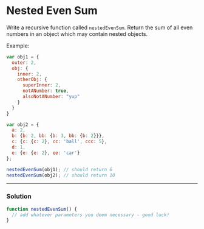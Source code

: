 # Nested Even Sum

Write a recursive function called `nestedEvenSum`. Return the sum of all even numbers in an object which may contain nested objects.

Example:
```js
var obj1 = {
  outer: 2,
  obj: {
    inner: 2,
    otherObj: {
      superInner: 2,
      notANumber: true,
      alsoNotANumber: "yup"
    }
  }
}

var obj2 = {
  a: 2,
  b: {b: 2, bb: {b: 3, bb: {b: 2}}},
  c: {c: {c: 2}, cc: 'ball', ccc: 5},
  d: 1,
  e: {e: {e: 2}, ee: 'car'}
};

nestedEvenSum(obj1); // should return 6
nestedEvenSum(obj2); // should return 10
```

---

### Solution
```js
function nestedEvenSum() {
  // add whatever parameters you deem necessary - good luck!
}
```